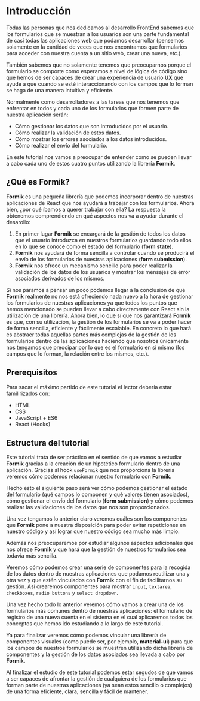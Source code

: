 # Introducción

Todas las personas que nos dedicamos al desarrollo FrontEnd sabemos que los formularios que se muestran a los usuarios son una parte fundamental de casi todas las aplicaciones web que podamos desarrollar (pensemos solamente en la cantidad de veces que nos encontramos que formularios para acceder con nuestra cuenta a un sitio web, crear una nueva, etc.).

También sabemos que no solamente tenemos que preocuparnos porque el formulario se comporte como esperamos a nivel de lógica de código sino que hemos de ser capaces de crear una experiencia de usuario **UX** que ayude a que cuando se esté interaccionando con los campos que lo forman se haga de una manera intuitiva y eficiente.

Normalmente como desarrolladores a las tareas que nos tenemos que enfrentar en todos y cada uno de los formularios que formen parte de nuestra aplicación serán:

* Cómo gestionar los datos que son introducidos por el usuario.
* Cómo realizar la validación de estos datos.
* Cómo mostrar los errores asociados a los datos introducidos.
* Cómo realizar el envío del formulario.

En este tutorial nos vamos a preocupar de entender cómo se pueden llevar a cabo cada uno de estos cuatro puntos utilizando la librería **Formik**.

## ¿Qué es **Formik**?

**Formik** es una pequeña librería que podemos incorporar dentro de nuestras aplicaciones de React que nos ayudará a trabajar con los formularios. Ahora bien, ¿por qué íbamos a querer trabajar con ella? La respuesta la obtenemos comprendiendo en qué aspectos nos va a ayudar durante el desarollo:

1. En primer lugar **Formik** se encargará de la gestión de todos los datos que el usuario introduzca en nuestros formularios guardando todo ellos en lo que se conoce como el estado del formulario (**form state**).
2. **Formik** nos ayudará de forma sencilla a controlar cuando se producirá el envío de los formularios de nuestras aplicaciones (**form submission**).
3. **Formik** nos ofrece un mecanismo sencillo para poder realizar la validación de los datos de los usuarios y mostrar los mensajes de error asociados derivados de los mismos.

Si nos paramos a pensar un poco podemos llegar a la conclusión de que **Formik** realmente no nos está ofreciendo nada nuevo a la hora de gestionar los formularios de nuestras aplicaciones ya que todos los puntos que hemos mencionado se pueden llevar a cabo directamente con React sin la utilización de una librería. Ahora bien, lo que sí que nos garantizará **Formik** es que, con su utilización, la gestión de los formularios se va a poder hacer de forma sencilla, eficiente y fácilmente escalable. En concreto lo que hará es abstraer todas aquellas partes más complejas de la gestión de los formularios dentro de las aplicaciones haciendo que nosotros únicamente nos tengamos que preocipar por lo que es el formulario en sí mismo (los campos que lo forman, la relación entre los mismos, etc.).

## Prerequisitos

Para sacar el máximo partido de este tutorial el lector debería estar familirizados con:

* HTML
* CSS
* JavaScript + ES6
* React (Hooks)

## Estructura del tutorial

Este tutorial trata de ser práctico en el sentido de que vamos a estudiar **Formik** gracias a la creación de un hipotético formulario dentro de una aplicación. Gracias al hook `useFormik` que nos proporciona la librería veremos cómo podemos relacionar nuestro formulario con **Formik**.

Hecho esto el siguiente paso será ver cómo podemos gestionar el estado del formulario (qué campos lo componen y qué valores tienen asociados), cómo gestionar el envío del formulario (**form submission**) y cómo podemos realizar las validaciones de los datos que nos son proporcionados.

Una vez tengamos lo anterior claro veremos cuáles son los componentes que **Formik** pone a nuestra disposición para poder evitar repeticiones en nuestro código y así lograr que nuestro código sea mucho más limpio.

Además nos preocuparemos por estudiar algunos aspectos adicionales que nos ofrece **Formik** y que hará que la gestión de nuestros formularios sea todavía más sencilla.

Veremos cómo podemos crear una serie de componentes para la recogida de los datos dentro de nuestras aplicaciones que podamos reutilizar una y otra vez y que estén vinculados con **Formik** con el fin de facilitarnos su gestión. Así crearemos componentes para mostrar `input`, `textarea`, `checkboxes`, `radio buttons` y `select dropdown`.

Una vez hecho todo lo anterior veremos cómo vamos a crear una de los formularios más comunes dentro de nuestras aplicaciones: el formulario de registro de una nueva cuenta en el sistema en el cual aplicaremos todos los conceptos que hemos ido estudiando a lo largo de este tutorial.

Ya para finalizar veremos cómo podemos vincular una librería de componentes visuales (como puede ser, por ejemplo, **material-ui**) para que los campos de nuestros formularios se muestren utilizando dicha librería de componentes y la gestión de los datos asociados sea llevada a cabo por **Formik**.

Al finalizar el estudio de este tutorial podemos estar segudos de que vamos a ser capaces de afrontar la gestión de cualquiera de los formularios que forman parte de nuestras aplicaciones (ya sean estos sencillo o complejos) de una forma eficiente, clara, sencilla y fácil de mantener.
